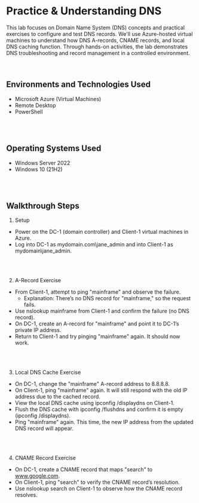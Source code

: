 
<h1>Practice & Understanding DNS</h1>

This lab focuses on Domain Name System (DNS) concepts and practical exercises to configure and test DNS records. We'll use Azure-hosted virtual machines to understand how DNS A-records, CNAME records, and local DNS caching function. Through hands-on activities, the lab demonstrates DNS troubleshooting and record management in a controlled environment.<br />
<br />
<br />

<h2>Environments and Technologies Used</h2>

- Microsoft Azure (Virtual Machines)
- Remote Desktop
- PowerShell
<br />
<br />

<h2>Operating Systems Used </h2>

- Windows Server 2022
- Windows 10 (21H2)
<br />
<br />

<h2>Walkthrough Steps</h2>

1. Setup
  - Power on the DC-1 (domain controller) and Client-1 virtual machines in Azure.
  - Log into DC-1 as mydomain.com\jane_admin and into Client-1 as mydomain\jane_admin.
<br />
<br />

2. A-Record Exercise
  - From Client-1, attempt to ping "mainframe" and observe the failure.
    - Explanation: There’s no DNS record for "mainframe," so the request fails.
  - Use nslookup mainframe from Client-1 and confirm the failure (no DNS record).
  - On DC-1, create an A-record for "mainframe" and point it to DC-1’s private IP address.
  - Return to Client-1 and try pinging "mainframe" again. It should now work.
<br />
<br />

3. Local DNS Cache Exercise
  - On DC-1, change the "mainframe" A-record address to 8.8.8.8.
  - On Client-1, ping "mainframe" again. It will still respond with the old IP address due to the cached record.
  - View the local DNS cache using ipconfig /displaydns on Client-1.
  - Flush the DNS cache with ipconfig /flushdns and confirm it is empty (ipconfig /displaydns).
  - Ping "mainframe" again. This time, the new IP address from the updated DNS record will appear.
<br />
<br />

4. CNAME Record Exercise
  - On DC-1, create a CNAME record that maps "search" to www.google.com.
  - On Client-1, ping "search" to verify the CNAME record’s resolution.
  - Use nslookup search on Client-1 to observe how the CNAME record resolves.
<br />
<br />

